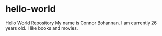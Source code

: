 # hello-world
Hello World Repository
My name is Connor Bohannan. I am currently 26 years old. I like books and movies. 
